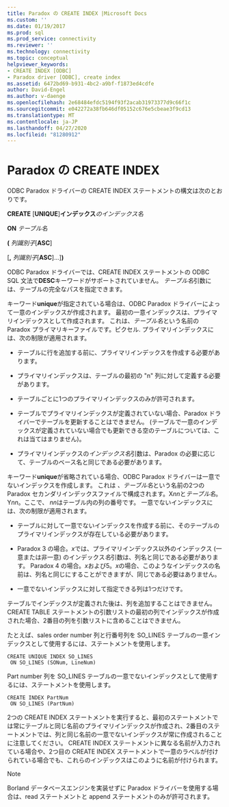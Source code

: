 ```yaml
---
title: Paradox の CREATE INDEX |Microsoft Docs
ms.custom: ''
ms.date: 01/19/2017
ms.prod: sql
ms.prod_service: connectivity
ms.reviewer: ''
ms.technology: connectivity
ms.topic: conceptual
helpviewer_keywords:
- CREATE INDEX [ODBC]
- Paradox driver [ODBC], create index
ms.assetid: 6472bd69-b931-4bc2-a9bf-f1873ed4cdfe
author: David-Engel
ms.author: v-daenge
ms.openlocfilehash: 2e68484efdc5194f93f2acab31973377d9c66f1c
ms.sourcegitcommit: e042272a38fb646df05152c676e5cbeae3f9cd13
ms.translationtype: MT
ms.contentlocale: ja-JP
ms.lasthandoff: 04/27/2020
ms.locfileid: "81280912"
---
```

# <a name="create-index-for-paradox"></a>Paradox の CREATE INDEX
ODBC Paradox ドライバーの CREATE INDEX ステートメントの構文は次のとおりです。  
  
 **CREATE** [**UNIQUE**]**インデックス***のインデックス名*  
  
 **ON** *テーブル名*  
  
 **(** *列識別子*[**ASC**]  
  
 [**,** *列識別子*[**ASC**]...]**)**  
  
 ODBC Paradox ドライバーでは、CREATE INDEX ステートメントの ODBC SQL 文法で**DESC**キーワードがサポートされていません。 *テーブル名*引数には、テーブルの完全なパスを指定できます。  
  
 キーワード**unique**が指定されている場合は、ODBC Paradox ドライバーによって一意のインデックスが作成されます。 最初の一意インデックスは、プライマリインデックスとして作成されます。 これは、*テーブル名*という名前の Paradox プライマリキーファイルです。ピクセル. プライマリインデックスには、次の制限が適用されます。  
  
-   テーブルに行を追加する前に、プライマリインデックスを作成する必要があります。  
  
-   プライマリインデックスは、テーブルの最初の "n" 列に対して定義する必要があります。  
  
-   テーブルごとに1つのプライマリインデックスのみが許可されます。  
  
-   テーブルでプライマリインデックスが定義されていない場合、Paradox ドライバーでテーブルを更新することはできません。 (テーブルで一意のインデックスが定義されていない場合でも更新できる空のテーブルについては、これは当てはまりません)。  
  
-   プライマリインデックスの*インデックス名*引数は、Paradox の必要に応じて、テーブルのベース名と同じである必要があります。  
  
 キーワード**unique**が省略されている場合、ODBC Paradox ドライバーは一意でないインデックスを作成します。 これは *、テーブル名*という名前の2つの Paradox セカンダリインデックスファイルで構成されます。X*nn*と*テーブル名*。Y*nn*。ここで、 *nn*はテーブル内の列の番号です。 一意でないインデックスには、次の制限が適用されます。  
  
-   テーブルに対して一意でないインデックスを作成する前に、そのテーブルのプライマリインデックスが存在している必要があります。  
  
-   Paradox 3 の場合。*x*では、プライマリインデックス以外のインデックス (一意または非一意) のインデックス*名*引数は、列名と同じである必要があります。 Paradox 4 の場合。*x*および5。*x*の場合、このようなインデックスの名前は、列名と同じにすることができますが、同じである必要はありません。  
  
-   一意でないインデックスに対して指定できる列は1つだけです。  
  
 テーブルでインデックスが定義された後は、列を追加することはできません。 CREATE TABLE ステートメントの引数リストの最初の列でインデックスが作成された場合、2番目の列を引数リストに含めることはできません。  
  
 たとえば、sales order number 列と行番号列を SO_LINES テーブルの一意インデックスとして使用するには、ステートメントを使用します。  
  
```  
CREATE UNIQUE INDEX SO_LINES  
 ON SO_LINES (SONum, LineNum)  
```  
  
 Part number 列を SO_LINES テーブルの一意でないインデックスとして使用するには、ステートメントを使用します。  
  
```  
CREATE INDEX PartNum  
 ON SO_LINES (PartNum)  
```  
  
 2つの CREATE INDEX ステートメントを実行すると、最初のステートメントでは常にテーブルと同じ名前のプライマリインデックスが作成され、2番目のステートメントでは、列と同じ名前の一意でないインデックスが常に作成されることに注意してください。 CREATE INDEX ステートメントに異なる名前が入力されている場合や、2つ目の CREATE INDEX ステートメントで一意のラベルが付けられている場合でも、これらのインデックスはこのように名前が付けられます。  
  
> [!NOTE]  
>  Borland データベースエンジンを実装せずに Paradox ドライバーを使用する場合は、read ステートメントと append ステートメントのみが許可されます。

